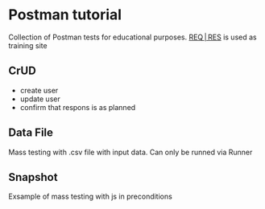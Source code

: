 # Postman tutorial
Collection of Postman tests for educational purposes.
[REQ | RES](https://reqres.in/) is used as training site

## CrUD

* create user
* update user
* confirm that respons is as planned

## Data File

Mass testing with .csv file with input data. Can only be runned via Runner

## Snapshot

Exsample of mass testing with js in preconditions

